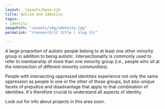 ```yaml
---
layout: _layouts/base.njk
title: Autism and Identity
tagss:
- identity
imagePath: "/assets/img/identity.jpg"
permalink: "/research/{{ title | slug }}/"

---
```

A large proportion of autistic people belong to at least one other minority group in addition to being autistic. Intersectionality is commonly used to refer to membership of more than one minority group (i.e., people who sit at the intersection of different minority communities).

People with intersecting oppressed identities experience not only the same oppression as people in one or the other of those groups, but also unique facets of prejudice and disadvantage that apply to that combination of identities. It's therefore crucial to understand all aspects of identity.

Look out for info about projects in this area soon.